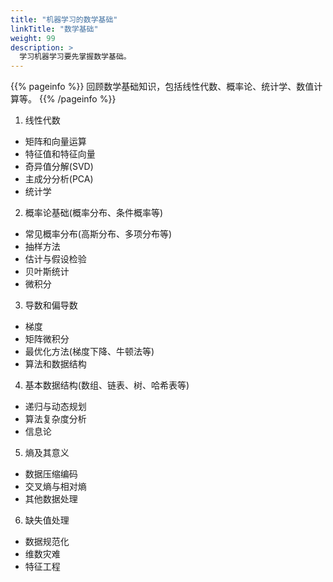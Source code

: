 ```yaml
---
title: "机器学习的数学基础"
linkTitle: "数学基础"
weight: 99
description: >
  学习机器学习要先掌握数学基础。
---
```


{{% pageinfo %}}
回顾数学基础知识，包括线性代数、概率论、统计学、数值计算等。
{{% /pageinfo %}}




1. 线性代数

- 矩阵和向量运算
- 特征值和特征向量
- 奇异值分解(SVD)
- 主成分分析(PCA)
- 统计学

2. 概率论基础(概率分布、条件概率等)
- 常见概率分布(高斯分布、多项分布等)
- 抽样方法
- 估计与假设检验
- 贝叶斯统计
- 微积分

3. 导数和偏导数
- 梯度
- 矩阵微积分
- 最优化方法(梯度下降、牛顿法等)
- 算法和数据结构

4. 基本数据结构(数组、链表、树、哈希表等)
- 递归与动态规划
- 算法复杂度分析
- 信息论

5. 熵及其意义
- 数据压缩编码
- 交叉熵与相对熵
- 其他数据处理

6. 缺失值处理
- 数据规范化
- 维数灾难
- 特征工程

